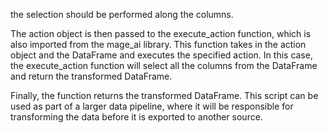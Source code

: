 the selection should be performed along the columns.

The action object is then passed to the execute_action function, which is also imported from the mage_ai library. This function takes in the action object and the DataFrame and executes the specified action. In this case, the execute_action function will select all the columns from the DataFrame and return the transformed DataFrame.

Finally, the function returns the transformed DataFrame. This script can be used as part of a larger data pipeline, where it will be responsible for transforming the data before it is exported to another source.